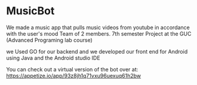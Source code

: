 # MusicBot

We made a music app that pulls music videos from youtube in accordance with the user's mood
Team of 2 members. 7th semester Project at the GUC (Advanced Programing lab course)

we Used GO for our backend and we developed our front end for Android using Java and the Android studio IDE 

You can check out a virtual version of the bot over at: https://appetize.io/app/93z8jh1q71vxu96uexuq61h2bw
